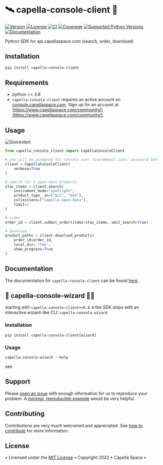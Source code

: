 # 🛰️ capella-console-client 🐐

[![Version](https://img.shields.io/pypi/v/capella-console-client.svg)](https://pypi.org/project/capella-console-client/)
[![License](https://img.shields.io/pypi/l/capella-console-client.svg)](#)
[![CI](https://github.com/capellaspace/console-client/workflows/CI/badge.svg)](#)
[![Coverage](https://coveralls.io/repos/github/capellaspace/console-client/badge.svg?branch=main)](https://coveralls.io/github/capellaspace/console-client)
[![Supported Python Versions](https://img.shields.io/pypi/pyversions/capella-console-client.svg)](https://pypi.org/project/capella-console-client/)
[![Documentation](https://readthedocs.org/projects/capella-console-client/badge/?version=main)](https://capella-console-client.readthedocs.io)

Python SDK for api.capellaspace.com (search, order, download)


## Installation

```bash
pip install capella-console-client
```

## Requirements

* python >= 3.8
* `capella-console-client` requires an active account on [console.capellaspace.com](https://console.capellaspace.com/). Sign up for an account at [https://www.capellaspace.com/community/](https://www.capellaspace.com/community/).


## Usage

![Quickstart](docs/images/quickstart.gif)

```python
from capella_console_client import CapellaConsoleClient

# you will be prompted for console user (user@email.com)/ password before authenticating
client = CapellaConsoleClient(
    verbose=True
)

# search for 2 open-data products
stac_items = client.search(
    instrument_mode="spotlight",
    product_type__in=["SLC", "GEO"],
    collections=["capella-open-data"],
    limit=2
)

# order
order_id = client.submit_order(items=stac_items, omit_search=True)

# download
product_paths = client.download_products(
    order_id=order_id,
    local_dir='/tmp',
    show_progress=True
)
```


## Documentation

The documentation for `capella-console-client` can be found [here](https://capella-console-client.readthedocs.io).

## 🧙‍ capella-console-wizard 🧙‍♂️
starting with `capella-console-client>=0.8.0` the SDK ships with an interactive wizard-like CLI: `capella-console-wizard`

### Installation
```
pip install capella-console-client[wizard]
```

### Usage
```
capella-console-wizard --help
```

see


## Support

Please [open an issue](https://github.com/capellaspace/console-client/issues/new)
with enough information for us to reproduce your problem.
A [minimal, reproducible example](https://stackoverflow.com/help/minimal-reproducible-example)
would be very helpful.

## Contributing

Contributions are very much welcomed and appreciated. See [how to contribute](https://capella-console-client.readthedocs.io/en/main/pages/contributors.html) for more information.


## License
• Licensed under the [MIT License](https://github.com/capellaspace/console-client/blob/master/LICENSE) • Copyright 2022 • Capella Space •
